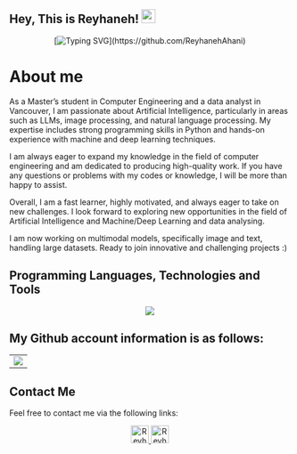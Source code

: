 
## Hey, This is Reyhaneh! <img src="https://media.giphy.com/media/hvRJCLFzcasrR4ia7z/giphy.gif" width="25px"> 

<div align="center">
    
[![Typing SVG](https://readme-typing-svg.herokuapp.com?font=Fira+Code&duration=3500&pause=500&center=true&vCenter=true&width=435&lines=B.Sc.+of+Electrical+Engineering;Computer+Engineer+Minor;Amirkabir+University+of+Technology;AI+%26+ML+Enthusiast;)](https://github.com/ReyhanehAhani)    
</div>

# About me
As a Master’s student in Computer Engineering and a data analyst in Vancouver, I am passionate about Artificial Intelligence, particularly in areas such as LLMs, image processing, and natural language processing. My expertise includes strong programming skills in Python and hands-on experience with machine and deep learning techniques.

I am always eager to expand my knowledge in the field of computer engineering and am dedicated to producing high-quality work. If you have any questions or problems with my codes or knowledge, I will be more than happy to assist.

Overall, I am a fast learner, highly motivated, and always eager to take on new challenges. I look forward to exploring new opportunities in the field of Artificial Intelligence and Machine/Deep Learning and data analysing.

I am now working on multimodal models, specifically image and text, handling large datasets. Ready to join innovative and challenging projects :)

## Programming Languages, Technologies and Tools 
<p align="center"> 
<a href="https://github.com/ReyhanehAhani" target="_blank" rel="noreferrer"> <img src="https://skillicons.dev/icons?i=tensorflow,pytorch,latex,matlab,arduino,py,c,cpp,docker,mysql,vscode,visualstudio,idea&perline=18" /> </a>
<!-- <a href="https://www.tensorflow.org" target="_blank" rel="noreferrer"> <img src="https://www.vectorlogo.zone/logos/tensorflow/tensorflow-icon.svg" alt="tensorflow" width="40" height="40"/> </a>
<a href="https://pytorch.org/" target="_blank" rel="noreferrer"> <img src="https://www.vectorlogo.zone/logos/pytorch/pytorch-icon.svg" alt="pytorch" width="40" height="40"/> </a> -->
<!-- <img src="https://github.com/devicons/devicon/blob/master/icons/numpy/numpy-original.svg" title="Numpy" alt="Numpy" width="40" height="40"/>&nbsp;
<a href="https://pandas.pydata.org/" target="_blank" rel="noreferrer"> <img src="https://github.com/devicons/devicon/blob/master/icons/pandas/pandas-original-wordmark.svg" alt="pandas" width="40" height="40"/> </a>
<a href="https://scikit-learn.org/" target="_blank" rel="noreferrer"> <img src="https://upload.wikimedia.org/wikipedia/commons/0/05/Scikit_learn_logo_small.svg" alt="scikit_learn" width="40" height="40"/> </a> -->
<!-- <a href="https://seaborn.pydata.org/" target="_blank" rel="noreferrer"> <img src="https://seaborn.pydata.org/_images/logo-mark-lightbg.svg" alt="seaborn" width="40" height="40"/> </a> -->
<!-- <img src="https://github.com/devicons/devicon/blob/master/icons/jupyter/jupyter-plain-wordmark.svg"  title="Jupyter" alt="Jupyter" width="40" height="40"/>&nbsp; -->
<!-- <img src="https://upload.wikimedia.org/wikipedia/commons/thumb/9/92/LaTeX_logo.svg/2560px-LaTeX_logo.svg.png?20210414121601" title="Latex" alt="Latex" width="40" height="40"/>&nbsp; -->
<!-- <a href="https://www.mathworks.com/" target="_blank" rel="noreferrer"> <img src="https://upload.wikimedia.org/wikipedia/commons/2/21/Matlab_Logo.png" alt="matlab" width="40" height="40"/> </a> -->
<!-- <a href="https://www.arduino.cc/" target="_blank" rel="noreferrer"> <img src="https://github.com/devicons/devicon/blob/master/icons/arduino/arduino-original-wordmark.svg" alt="arduino" width="40" height="40"/> </a> -->
<!-- <a href="https://www.gnu.org/software/bash/" target="_blank" rel="noreferrer"> <img src="https://github.com/devicons/devicon/blob/master/icons/bash/bash-original.svg" alt="bash" width="40" height="40"/> </a>  -->
<!--- <a href="https://dotnet.microsoft.com/" target="_blank" rel="noreferrer"> <img src="https://raw.githubusercontent.com/devicons/devicon/master/icons/dot-net/dot-net-original-wordmark.svg" alt="dotnet" width="40" height="40"/> </a>  -->
<!-- <img src="https://github.com/devicons/devicon/blob/master/icons/python/python-original-wordmark.svg" title="Python" alt="Python" width="40" height="40"/>&nbsp; -->
<!-- <img src="https://github.com/devicons/devicon/blob/master/icons/java/java-original-wordmark.svg" title="Java"  alt="Java" width="40" height="40"/>&nbsp;
<!--- img src="https://raw.githubusercontent.com/devicons/devicon/1119b9f84c0290e0f0b38982099a2bd027a48bf1/icons/go/go-original-wordmark.svg" title="GoLang"  alt="GoLang" width="40" height="40"/>&nbsp; -->
<!-- <a href="https://www.cprogramming.com/" target="_blank" rel="noreferrer"> <img src="https://raw.githubusercontent.com/devicons/devicon/master/icons/c/c-original.svg" alt="c" width="40" height="40"/> </a> 
<a href="https://www.w3schools.com/cpp/" target="_blank" rel="noreferrer"> <img src="https://raw.githubusercontent.com/devicons/devicon/master/icons/cplusplus/cplusplus-original.svg" alt="cplusplus" width="40" height="40"/> </a>  -->
<!--- <a href="https://www.w3schools.com/cs/" target="_blank" rel="noreferrer"> <img src="https://raw.githubusercontent.com/devicons/devicon/master/icons/csharp/csharp-original.svg" alt="csharp" width="40" height="40"/> </a> -->
<!--- <a href="https://www.djangoproject.com/" target="_blank" rel="noreferrer"> <img src="https://cdn.worldvectorlogo.com/logos/django.svg" alt="django" width="40" height="40"/> </a>  -->
<!-- <img src="https://github.com/devicons/devicon/blob/master/icons/selenium/selenium-original.svg" title="Selenium" alt="Selenium" width="40" height="40"/>&nbsp; -->
<!-- <a href="https://www.docker.com/" target="_blank" rel="noreferrer"> <img src="https://raw.githubusercontent.com/devicons/devicon/master/icons/docker/docker-original-wordmark.svg" alt="docker" width="40" height="40"/> </a>  -->
<!-- <a href="https://developer.mozilla.org/en-US/docs/Web/JavaScript" target="_blank" rel="noreferrer"> <img src="https://raw.githubusercontent.com/devicons/devicon/master/icons/javascript/javascript-original.svg" alt="javascript" width="40" height="40"/> </a>-->
<!--- <a href="https://www.elastic.co/kibana" target="_blank" rel="noreferrer"> <img src="https://www.vectorlogo.zone/logos/elasticco_kibana/elasticco_kibana-icon.svg" alt="kibana" width="40" height="40"/> </a> -->
<!--- <a href="https://kubernetes.io" target="_blank" rel="noreferrer"> <img src="https://www.vectorlogo.zone/logos/kubernetes/kubernetes-icon.svg" alt="kubernetes" width="40" height="40"/> </a>  -->
<!-- <a href="https://www.linux.org/" target="_blank" rel="noreferrer"> <img src="https://raw.githubusercontent.com/devicons/devicon/master/icons/linux/linux-original.svg" alt="linux" width="40" height="40"/> </a> -->
<!--- <a href="https://www.elastic.co" target="_blank" rel="noreferrer"> <img src="https://www.vectorlogo.zone/logos/elastic/elastic-icon.svg" alt="elasticsearch" width="40" height="40"/> </a> 
<a href="https://www.microsoft.com/en-us/sql-server" target="_blank" rel="noreferrer"> <img src="https://www.svgrepo.com/show/303229/microsoft-sql-server-logo.svg" alt="mssql" width="40" height="40"/> </a> -->
<!--- <a href="https://redis.io" target="_blank" rel="noreferrer"> <img src="https://raw.githubusercontent.com/devicons/devicon/master/icons/redis/redis-original-wordmark.svg" alt="redis" width="40" height="40"/> </a>  -->
<!--- <a href="https://postman.com" target="_blank" rel="noreferrer"> <img src="https://www.vectorlogo.zone/logos/getpostman/getpostman-icon.svg" alt="postman" width="40" height="40"/> </a>  -->
<!-- <a href="https://www.mysql.com/" target="_blank" rel="noreferrer"> <img src="https://raw.githubusercontent.com/devicons/devicon/master/icons/mysql/mysql-original-wordmark.svg" alt="mysql" width="40" height="40"/> </a> -->
<!--- <a href="https://angular.io/" target="_blank" rel="noreferrer"> <img src="https://www.vectorlogo.zone/logos/angular/angular-icon.svg" alt="Angular" width="40" height="40"/> </a> -->
<!--- <a href="https://reactnative.dev/" target="_blank" rel="noreferrer"> <img src="https://reactnative.dev/img/header_logo.svg" alt="reactnative" width="40" height="40"/> </a>  -->
<!-- <img src="https://github.com/devicons/devicon/blob/master/icons/git/git-original-wordmark.svg" title="Git" alt="Git" width="40" height="40"/>&nbsp; -->
<!-- <img src="https://github.com/devicons/devicon/blob/master/icons/vscode/vscode-original.svg" title="Visual Studio Code" alt="VS Code" width="40" height="40"/>&nbsp;
<img src="https://github.com/devicons/devicon/blob/master/icons/visualstudio/visualstudio-plain.svg" title="Visual Studio" alt="Visual Studio" width="40" height="40"/>&nbsp;
<img src="https://upload.wikimedia.org/wikipedia/commons/1/1d/PyCharm_Icon.svg" title="PyCharm" alt="PyCharm" width="40" height="40"/>&nbsp;
<img src="https://upload.wikimedia.org/wikipedia/commons/9/9c/IntelliJ_IDEA_Icon.svg" title="IntelliJ" alt="IntelliJ" width="40" height="40"/>&nbsp; -->
</p>


## My Github account information is as follows:

<table style="border:hidden;" border="0" cellspacing="0" cellpadding="0">
    <tr>
        <td>
            <img src="https://github-readme-stats.vercel.app/api/top-langs/?username=ReyhanehAhani&layout=compact&hide_border=true&theme=dracula&langs_count=9"/>
        </td>
    </tr>
</table>



## Contact Me

Feel free to contact me via the following links:

<div align="center">
        <a href="https://www.linkedin.com/in/reyhaneh-ahani-a38ba91b9/">
            <img alt="Reyhaneh Ahani's LinkedIn" width="32px" src="https://img.icons8.com/fluency/344/linkedin.png" />
        </a>
        <a href="mailto:reyhaneh.ahanii@gtmail.com">
            <img alt="Reyhaneh Ahani's Email" width="32px" src="https://img.icons8.com/color/344/apple-mail.png" />
          
     
</div>
